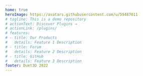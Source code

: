 ```yaml
---
home: true
heroImage: https://avatars.githubusercontent.com/u/59487011
# tagline: This is a demo repository
# actionText: Discover Plugins →
# actionLink: /plugins/
# features:
# - title: Our Products
#   details: Feature 1 Description
# - title: Forum
#   details: Feature 2 Description
# - title: GitHub
#   details: Feature 3 Description
footer: Duet3D 2022
---
```

<Plugins/>